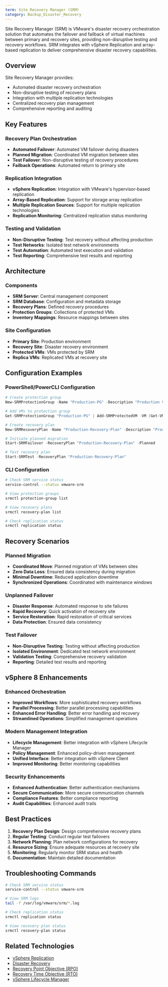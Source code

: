 ```yaml
---
term: Site Recovery Manager (SRM)
category: Backup_Disaster_Recovery
---
```


Site Recovery Manager (SRM) is VMware's disaster recovery orchestration solution that automates the failover and failback of virtual machines between primary and recovery sites, providing non-disruptive testing and recovery workflows. SRM integrates with vSphere Replication and array-based replication to deliver comprehensive disaster recovery capabilities.

## Overview

Site Recovery Manager provides:
- Automated disaster recovery orchestration
- Non-disruptive testing of recovery plans
- Integration with multiple replication technologies
- Centralized recovery plan management
- Comprehensive reporting and auditing

## Key Features

### Recovery Plan Orchestration
- **Automated Failover**: Automated VM failover during disasters
- **Planned Migration**: Coordinated VM migration between sites
- **Test Failover**: Non-disruptive testing of recovery procedures
- **Failback Operations**: Automated return to primary site

### Replication Integration
- **vSphere Replication**: Integration with VMware's hypervisor-based replication
- **Array-Based Replication**: Support for storage array replication
- **Multiple Replication Sources**: Support for multiple replication technologies
- **Replication Monitoring**: Centralized replication status monitoring

### Testing and Validation
- **Non-Disruptive Testing**: Test recovery without affecting production
- **Test Networks**: Isolated test network environments
- **Test Automation**: Automated test execution and validation
- **Test Reporting**: Comprehensive test results and reporting

## Architecture

### Components
- **SRM Server**: Central management component
- **SRM Database**: Configuration and metadata storage
- **Recovery Plans**: Defined recovery procedures
- **Protection Groups**: Collections of protected VMs
- **Inventory Mappings**: Resource mappings between sites

### Site Configuration
- **Primary Site**: Production environment
- **Recovery Site**: Disaster recovery environment
- **Protected VMs**: VMs protected by SRM
- **Replica VMs**: Replicated VMs at recovery site

## Configuration Examples

### PowerShell/PowerCLI Configuration
```powershell
# Create protection group
New-SRMProtectionGroup -Name "Production-PG" -Description "Production VMs protection group"

# Add VMs to protection group
Get-SRMProtectionGroup "Production-PG" | Add-SRMProtectedVM -VM (Get-VM "Critical-VM1", "Critical-VM2")

# Create recovery plan
New-SRMRecoveryPlan -Name "Production-Recovery-Plan" -Description "Production recovery plan" -ProtectionGroup (Get-SRMProtectionGroup "Production-PG")

# Initiate planned migration
Start-SRMFailover -RecoveryPlan "Production-Recovery-Plan" -Planned

# Test recovery plan
Start-SRMTest -RecoveryPlan "Production-Recovery-Plan"
```

### CLI Configuration
```bash
# Check SRM service status
service-control --status vmware-srm

# View protection groups
srmctl protection-group list

# View recovery plans
srmctl recovery-plan list

# Check replication status
srmctl replication status
```

## Recovery Scenarios

### Planned Migration
- **Coordinated Move**: Planned migration of VMs between sites
- **Zero Data Loss**: Ensured data consistency during migration
- **Minimal Downtime**: Reduced application downtime
- **Synchronized Operations**: Coordinated with maintenance windows

### Unplanned Failover
- **Disaster Response**: Automated response to site failures
- **Rapid Recovery**: Quick activation of recovery site
- **Service Restoration**: Rapid restoration of critical services
- **Data Protection**: Ensured data consistency

### Test Failover
- **Non-Disruptive Testing**: Testing without affecting production
- **Isolated Environment**: Dedicated test network environment
- **Validation Testing**: Comprehensive recovery validation
- **Reporting**: Detailed test results and reporting

## vSphere 8 Enhancements

### Enhanced Orchestration
- **Improved Workflows**: More sophisticated recovery workflows
- **Parallel Processing**: Better parallel processing capabilities
- **Enhanced Error Handling**: Better error handling and recovery
- **Streamlined Operations**: Simplified management operations

### Modern Management Integration
- **Lifecycle Management**: Better integration with vSphere Lifecycle Manager
- **Policy Management**: Enhanced policy-driven management
- **Unified Interface**: Better integration with vSphere Client
- **Improved Monitoring**: Better monitoring capabilities

### Security Enhancements
- **Enhanced Authentication**: Better authentication mechanisms
- **Secure Communication**: More secure communication channels
- **Compliance Features**: Better compliance reporting
- **Audit Capabilities**: Enhanced audit trails

## Best Practices

1. **Recovery Plan Design**: Design comprehensive recovery plans
2. **Regular Testing**: Conduct regular test failovers
3. **Network Planning**: Plan network configurations for recovery
4. **Resource Sizing**: Ensure adequate resources at recovery site
5. **Monitoring**: Regularly monitor SRM status and health
6. **Documentation**: Maintain detailed documentation

## Troubleshooting Commands

```bash
# Check SRM service status
service-control --status vmware-srm

# View SRM logs
tail -f /var/log/vmware/srm/*.log

# Check replication status
srmctl replication status

# View recovery plan status
srmctl recovery-plan status
```

## Related Technologies

- [vSphere Replication](/glossary/term/vsphere-replication)
- [Disaster Recovery](/glossary/term/disaster-recovery)
- [Recovery Point Objective (RPO)](/glossary/term/rpo)
- [Recovery Time Objective (RTO)](/glossary/term/rto)
- [vSphere Lifecycle Manager](/glossary/term/vsphere-lifecycle-manager)